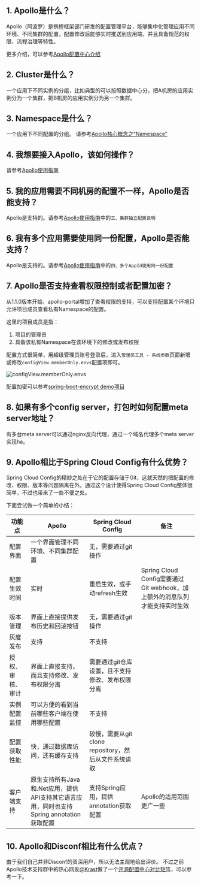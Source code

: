 ## 1. Apollo是什么？

Apollo（阿波罗）是携程框架部门研发的配置管理平台，能够集中化管理应用不同环境、不同集群的配置，配置修改后能够实时推送到应用端，并且具备规范的权限、流程治理等特性。

更多介绍，可以参考[Apollo配置中心介绍](zh/design/apollo-introduction)

## 2. Cluster是什么？

一个应用下不同实例的分组，比如典型的可以按照数据中心分，把A机房的应用实例分为一个集群，把B机房的应用实例分为另一个集群。

## 3. Namespace是什么？

一个应用下不同配置的分组。 请参考[Apollo核心概念之“Namespace”](zh/design/apollo-core-concept-namespace)

## 4. 我想要接入Apollo，该如何操作？

请参考[Apollo使用指南](zh/usage/apollo-user-guide)

## 5. 我的应用需要不同机房的配置不一样，Apollo是否能支持？

Apollo是支持的。请参考[Apollo使用指南](zh/usage/apollo-user-guide)中的`三、集群独立配置说明`

## 6. 我有多个应用需要使用同一份配置，Apollo是否能支持？

Apollo是支持的。请参考[Apollo使用指南](zh/usage/apollo-user-guide)中的`四、多个AppId使用同一份配置`

## 7. Apollo是否支持查看权限控制或者配置加密？

从1.1.0版本开始，apollo-portal增加了查看权限的支持，可以支持配置某个环境只允许项目成员查看私有Namespace的配置。

这里的项目成员是指：

1. 项目的管理员
2. 具备该私有Namespace在该环境下的修改或发布权限

配置方式很简单，用超级管理员账号登录后，进入`管理员工具 - 系统参数`页面新增或修改`configView.memberOnly.envs`配置项即可。

![configView.memberOnly.envs](https://user-images.githubusercontent.com/837658/46456519-c155e100-c7e1-11e8-969b-8f332379fa29.png)

配置加密可以参考[spring-boot-encrypt demo项目](https://github.com/ctripcorp/apollo-use-cases/tree/master/spring-boot-encrypt)

## 8. 如果有多个config server，打包时如何配置meta server地址？

有多台meta server可以通过nginx反向代理，通过一个域名代理多个meta server实现ha。

## 9. Apollo相比于Spring Cloud Config有什么优势？

Spring Cloud Config的精妙之处在于它的配置存储于Git，这就天然的把配置的修改、权限、版本等问题隔离在外。通过这个设计使得Spring Cloud Config整体很简单，不过也带来了一些不便之处。

下面尝试做一个简单的小结：

| 功能点           | Apollo                                     | Spring Cloud Config                             | 备注                                                                       |
|------------------|--------------------------------------------|-------------------------------------------------|----------------------------------------------------------------------------|
| 配置界面         | 一个界面管理不同环境、不同集群配置         | 无，需要通过git操作                             |                                                                            |
| 配置生效时间     | 实时                                       | 重启生效，或手动refresh生效                                        | Spring Cloud Config需要通过Git webhook，加上额外的消息队列才能支持实时生效 |
| 版本管理         | 界面上直接提供发布历史和回滚按钮           | 无，需要通过git操作                             |                                                                            |
| 灰度发布         | 支持                                  | 不支持                                          |                                                                            |
| 授权、审核、审计 | 界面上直接支持，而且支持修改、发布权限分离 | 需要通过git仓库设置，且不支持修改、发布权限分离 |                                                                            |
| 实例配置监控     | 可以方便的看到当前哪些客户端在使用哪些配置   | 不支持                                          |                                                                            |
| 配置获取性能     | 快，通过数据库访问，还有缓存支持         | 较慢，需要从git clone repository，然后从文件系统读取 |                                                                            |
| 客户端支持       | 原生支持所有Java和.Net应用，提供API支持其它语言应用，同时也支持Spring annotation获取配置  | 支持Spring应用，提供annotation获取配置          | Apollo的适用范围更广一些                      |

## 10. Apollo和Disconf相比有什么优点？

由于我们自己并非Disconf的资深用户，所以无法主观地给出评价。
不过之前Apollo技术支持群中的热心网友[@Krast](https://github.com/krast)做了一个[开源配置中心对比矩阵](https://github.com/ctripcorp/apollo/files/983064/default.pdf)，可以参考一下。
